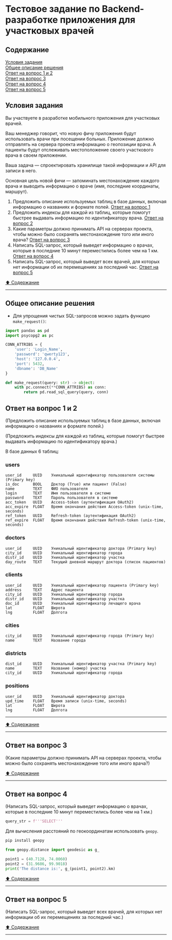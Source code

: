 # Тестовое задание по Backend-разработке приложения для участковых врачей #

## Содержание ##

[Условия задания](#условия-задания)    
[Общее описание решения](#общее-описание-решения)    
[Ответ на вопрос 1 и 2](#ответ-на-вопрос-1-и-2)    
[Ответ на вопрос 3](#ответ-на-вопрос-3)    
[Ответ на вопрос 4](#ответ-на-вопрос-4)    
[Ответ на вопрос 5](#ответ-на-вопрос-5)    

## Условия задания ##

Вы участвуете в разработке мобильного приложения для участковых врачей.

Ваш менеджер говорит, что новую фичу приложения будут использовать врачи при
посещении больных. Приложение должно отправлять на сервера проекта информацию о
геопозиции врача. А пациенты будут отслеживать местоположение своего участкового
врача в своем приложении.

Ваша задача&nbsp;&mdash; спроектировать хранилище такой информации и API для
записи в него.

Основная цель новой фичи&nbsp;&mdash; запоминать местонахождение каждого врача и
выводить информацию о враче (имя, последние координаты, маршрут).

1. Предложить описание используемых таблиц в базе данных, включая информацию о
названиях и формате полей. [Ответ на вопрос 1](#ответ-на-вопрос-1-и-2)
2. Предложить индексы для каждой из таблиц, которые помогут быстрее выдавать
информацию по идентификатору врача. [Ответ на вопрос 2](#ответ-на-вопрос-1-и-2)
3. Какие параметры должно принимать API на серверах проекта, чтобы можно было
сохранять местонахождение того или иного врача? [Ответ на вопрос 3](#ответ-на-вопрос-3)
4. Написать SQL-запрос, который выведет информацию о врачах, которые в последние
10 минут переместились более чем на 1 км. [Ответ на вопрос 4](#ответ-на-вопрос-4)
5. Написать SQL-запрос, который выведет всех врачей, для которых нет информации
об их перемещениях за последний час. [Ответ на вопрос 5](#ответ-на-вопрос-5)

[:arrow_up: Содержание](#содержание)

----

## Общее описание решения ##

- Для упрощения чистых SQL-запросов можно задать функцию `make_request()`:

```python
import pandas as pd
import psycopg2 as pc

CONN_ATTRIBS = {
    'user': 'Login_Name',
    'password': 'qwerty123',
    'host': '127.0.0.4',
    'port': 5432,
    'dbname': 'DB_Name'
}

def make_request(query: str) -> object:
    with pc.connect(**CONN_ATTRIBS) as conn:
        return pd.read_sql_query(query, conn)
```

## Ответ на вопрос 1 и 2 ##

(Предложить описание используемых таблиц в базе данных, включая информацию о
названиях и формате полей.)

(Предложить индексы для каждой из таблиц, которые помогут быстрее выдавать
информацию по идентификатору врача.)

В базе данных 6 таблиц:

### users ###

    user_id     UUID    Уникальный идентификатор пользователя системы (Primary key)
    is_doc      BOOL    Доктор (True) или пациент (False)
    name        TEXT    ФИО пользователя
    login       TEXT    Имя пользователя в системе
    password    TEXT    Пароль пользователя в системе
    acc_token   UUID    Access-token (аутентификация OAuth2)
    acc_expire  FLOAT   Время окончания действия Access-token (unix-time, seconds)
    ref_token   UUID    Refresh-token (аутентификация OAuth2)
    ref_expire  FLOAT   Время окончания действия Refresh-token (unix-time, seconds)

### doctors ###

    user_id     UUID    Уникальный идентификатор доктора (Primary key)
    city_id     UUID    Уникальный идентификатор города
    distr_id    UUID    Уникальный идентификатор участка
    day_route   TEXT    Текущий дневной маршрут доктора (список пациентов)

### clients ###

    user_id     UUID    Уникальный идентификатор пациента (Primary key)
    address     TEXT    Адрес пациента
    city_id     UUID    Уникальный идентификатор города
    distr_id    UUID    Уникальный идентификатор участка
    doc_id      UUID    Уникальный идентификатор лечащего врача
    lat         FLOAT   Широта
    lng         FLOAT   Долгота

### cities ###

    city_id     UUID    Уникальный идентификатор города (Primary key)
    name        TEXT    Название города

### districts ###

    dist_id     UUID    Уникальный идентификатор участка (Primary key)
    name        TEXT    Название (номер) участка
    city_id     UUID    Уникальный идентификатор города

### positions ###

    user_id     UUID    Уникальный идентификатор доктора
    upd_time    FLOAT   Время записи (unix-time, seconds)
    lat         FLOAT   Широта
    lng         FLOAT   Долгота

----

[:arrow_up: Содержание](#содержание)

----

## Ответ на вопрос 3 ##

(Какие параметры должно принимать API на серверах проекта, чтобы можно было
сохранять местонахождение того или иного врача?)

[:arrow_up: Содержание](#содержание)

----

## Ответ на вопрос 4 ##

(Написать SQL-запрос, который выведет информацию о врачах, которые в последние
10 минут переместились более чем на 1 км.)

```python
query_str = f'''SELECT'''

```

Для вычисления расстояний по геокоординатам использовать `geopy`.

```bash
pip install geopy
```

```python
from geopy.distance import geodesic as g_

point1 = (40.7128, 74.0060)
point2 = (31.9686, 99.9018)
print('The distance is:', g_(point1, point2).km)
```

[:arrow_up: Содержание](#содержание)

----

## Ответ на вопрос 5 ##

(Написать SQL-запрос, который выведет всех врачей, для которых нет информации
об их перемещениях за последний час.)

[:arrow_up: Содержание](#содержание)

----
